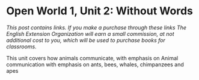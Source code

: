 # Open World 1, Unit 2: Without Words

*This post contains links. If you make a purchase through these links The English Extension Organization will earn a small commission, at not additional cost to you, which will be used to purchase books for classrooms.* 

This unit covers how animals communicate, with emphasis on Animal communication with emphasis on ants, bees, whales, chimpanzees and apes
<!--stackedit_data:
eyJoaXN0b3J5IjpbLTUwMDM1OTA3MF19
-->